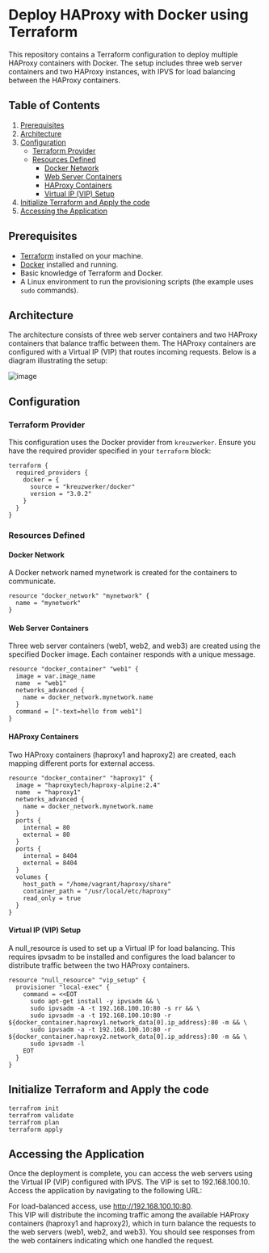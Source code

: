 # Deploy HAProxy with Docker using Terraform

This repository contains a Terraform configuration to deploy multiple HAProxy containers with Docker. The setup includes three web server containers and two HAProxy instances, with IPVS for load balancing between the HAProxy containers.

## Table of Contents

1. [Prerequisites](#prerequisites)
2. [Architecture](#architecture)
3. [Configuration](#configuration)
   - [Terraform Provider](#terraform-provider)
   - [Resources Defined](#resources-defined)
     - [Docker Network](#docker-network)
     - [Web Server Containers](#web-server-containers)
     - [HAProxy Containers](#haproxy-containers)
     - [Virtual IP (VIP) Setup](#virtual-ip-vip-setup)
4. [Initialize Terraform and Apply the code](#initialize-terraform-and-apply-the-code)
5. [Accessing the Application](#accessing-the-application)

## Prerequisites

- [Terraform](https://www.terraform.io/downloads.html) installed on your machine.
- [Docker](https://docs.docker.com/get-docker/) installed and running.
- Basic knowledge of Terraform and Docker.
- A Linux environment to run the provisioning scripts (the example uses `sudo` commands).

## Architecture

The architecture consists of three web server containers and two HAProxy containers that balance traffic between them. The HAProxy containers are configured with a Virtual IP (VIP) that routes incoming requests. Below is a diagram illustrating the setup:

![image](https://github.com/user-attachments/assets/b59cd6a2-7bd6-4ba8-bf07-8b42d72f2cce)


## Configuration

### Terraform Provider

This configuration uses the Docker provider from `kreuzwerker`. Ensure you have the required provider specified in your `terraform` block:

```hcl
terraform {
  required_providers {
    docker = {
      source = "kreuzwerker/docker"
      version = "3.0.2"
    }
  }
}
```

### Resources Defined
#### Docker Network

A Docker network named mynetwork is created for the containers to communicate.
```
resource "docker_network" "mynetwork" {
  name = "mynetwork"
}
```

#### Web Server Containers

Three web server containers (web1, web2, and web3) are created using the specified Docker image. Each container responds with a unique message.
```
resource "docker_container" "web1" {
  image = var.image_name
  name  = "web1"
  networks_advanced {
    name = docker_network.mynetwork.name
  }
  command = ["-text=hello from web1"]
}
```

#### HAProxy Containers

Two HAProxy containers (haproxy1 and haproxy2) are created, each mapping different ports for external access.
```
resource "docker_container" "haproxy1" {
  image = "haproxytech/haproxy-alpine:2.4"
  name  = "haproxy1"
  networks_advanced {
    name = docker_network.mynetwork.name
  }
  ports {
    internal = 80
    external = 80
  }
  ports {
    internal = 8404
    external = 8404
  }
  volumes {
    host_path = "/home/vagrant/haproxy/share"
    container_path = "/usr/local/etc/haproxy"
    read_only = true
  }
}
```

#### Virtual IP (VIP) Setup

A null_resource is used to set up a Virtual IP for load balancing. This requires ipvsadm to be installed and configures the load balancer to distribute traffic between the two HAProxy containers.
```
resource "null_resource" "vip_setup" {
  provisioner "local-exec" {
    command = <<EOT
      sudo apt-get install -y ipvsadm && \
      sudo ipvsadm -A -t 192.168.100.10:80 -s rr && \
      sudo ipvsadm -a -t 192.168.100.10:80 -r ${docker_container.haproxy1.network_data[0].ip_address}:80 -m && \
      sudo ipvsadm -a -t 192.168.100.10:80 -r ${docker_container.haproxy2.network_data[0].ip_address}:80 -m && \
      sudo ipvsadm -l
    EOT
  }
}
```

## Initialize Terraform and Apply the code
```
terrafrom init
terrafrom validate
terrafrom plan
terraform apply
```

## Accessing the Application

Once the deployment is complete, you can access the web servers using the Virtual IP (VIP) configured with IPVS. The VIP is set to 192.168.100.10. Access the application by navigating to the following URL:

For load-balanced access, use http://192.168.100.10:80.  
This VIP will distribute the incoming traffic among the available HAProxy containers (haproxy1 and haproxy2), which in turn balance the requests to the web servers (web1, web2, and web3). You should see responses from the web containers indicating which one handled the request.
